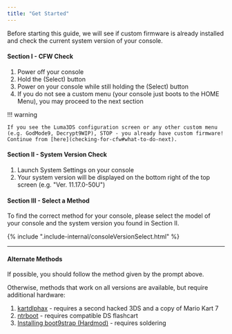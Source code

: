 ```yaml
---
title: "Get Started"
---
```


Before starting this guide, we will see if custom firmware is already installed and check the current system version of your console.

#### Section I - CFW Check

1. Power off your console
1. Hold the (Select) button
1. Power on your console while still holding the (Select) button
1. If you do not see a custom menu (your console just boots to the HOME Menu), you may proceed to the next section

!!! warning

    If you see the Luma3DS configuration screen or any other custom menu (e.g. GodMode9, Decrypt9WIP), STOP - you already have custom firmware! Continue from [here](checking-for-cfw#what-to-do-next).

#### Section II - System Version Check

1. Launch System Settings on your console
1. Your system version will be displayed on the bottom right of the top screen (e.g. "Ver. 11.17.0-50U")

#### Section III - Select a Method

To find the correct method for your console, please select the model of your console and the system version you found in Section II.

{% include ".include-internal/consoleVersionSelect.html" %}

<p id="result_noneSelected" style="display:none">System model is required.</p>
<p id="result_invalidVersion" style="display:none">This doesn't seem to be a valid system version.</p>
<p id="result_methodUnavailable" style="display:none">You currently cannot hack your 3DS on this version using the main methods. If you want to hack your console, you may have to use ntrboot.</p>

---

#### Alternate Methods

If possible, you should follow the method given by the prompt above.

Otherwise, methods that work on all versions are available, but require additional hardware:

1. [kartdlphax](installing-boot9strap-(kartdlphax)) - requires a second hacked 3DS and a copy of Mario Kart 7
1. [ntrboot](ntrboot) - requires compatible DS flashcart
1. [Installing boot9strap (Hardmod)](installing-boot9strap-(hardmod)) - requires soldering
